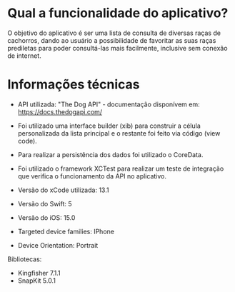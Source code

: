 # Qual a funcionalidade do aplicativo?

O objetivo do aplicativo é ser uma lista de consulta de diversas raças de cachorros, dando ao usuário a possibilidade de favoritar as suas raças prediletas para poder consultá-las mais facilmente, inclusive sem conexão de internet.



# Informações técnicas


- API utilizada: "The Dog API" - documentação disponívem em: https://docs.thedogapi.com/
- Foi utilizado uma interface builder (xib) para construir a célula personalizada da lista principal e o restante foi feito via código (view code).
- Para realizar a persistência dos dados foi utilizado o CoreData.
- Foi utilizado o framework XCTest para realizar um teste de integração que verifica o funcionamento da API no aplicativo.


- Versão do xCode utilizada: 13.1
- Versão do Swift: 5
- Versão do iOS: 15.0
- Targeted device families: IPhone
- Device Orientation: Portrait


Bibliotecas:
- Kingfisher 7.1.1
- SnapKit 5.0.1


